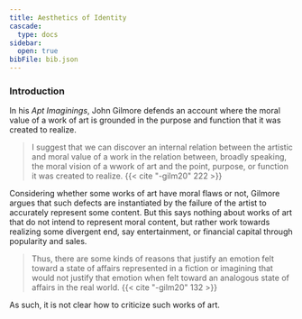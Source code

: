 ```yaml
---
title: Aesthetics of Identity
cascade:
  type: docs
sidebar:
  open: true
bibFile: bib.json
---
```


### Introduction

In his *Apt Imaginings*, John Gilmore defends an account where the moral value of a work of art is grounded in the purpose and function that it was created to realize.

> I suggest that we can discover an internal relation between the artistic and moral value of a work in the relation between, broadly speaking, the moral vision of a wwork of art and the point, purpose, or function it was created to realize. {{< cite "-gilm20" 222 >}}

Considering whether some works of art have moral flaws or not, Gilmore argues that such defects are instantiated by the failure of the artist to accurately represent some content. But this says nothing about works of art that do not intend to represent moral content, but rather work towards realizing some divergent end, say entertainment, or financial capital through popularity and sales.

> Thus, there are some kinds of reasons that justify an emotion felt toward a state of affairs represented in a fiction or imagining that would not justify that emotion when felt toward an analogous state of affairs in the real world. {{< cite "-gilm20" 132 >}}

As such, it is not clear how to criticize such works of art.
